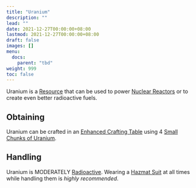 ```yaml
---
title: "Uranium"
description: ""
lead: ""
date: 2021-12-27T00:00:00+08:00
lastmod: 2021-12-27T00:00:00+08:00
draft: false
images: []
menu: 
  docs:
    parent: "tbd"
weight: 999
toc: false
---
```


Uranium is a [Resource](/docs/slimefun/resources) that can be used to power [Nuclear Reactors](/docs/slimefun/electric-machines#energy-generation) or to create even better radioactive fuels.

## Obtaining

Uranium can be crafted in an [Enhanced Crafting Table](/docs/slimefun/enhanced-crafting-table) using 4 [Small Chunks of Uranium](/docs/slimefun/miscellaneous-items).

## Handling

Uranium is MODERATELY [Radioactive](/docs/slimefun/radiation). Wearing a [Hazmat Suit](/docs/slimefun/armor#hazmat-suit) at all times while handling them is *highly recommended*.
